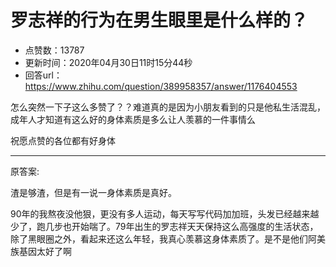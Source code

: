 # 罗志祥的行为在男生眼里是什么样的？
- 点赞数：13787
- 更新时间：2020年04月30日11时15分44秒
- 回答url：https://www.zhihu.com/question/389958357/answer/1176404553
<body>
 <p data-pid="WJfGXU-a">怎么突然一下子这么多赞了？？难道真的是因为小朋友看到的只是他私生活混乱，成年人才知道有这么好的身体素质是多么让人羡慕的一件事情么</p>
 <p data-pid="DIZQdc9t">祝愿点赞的各位都有好身体</p>
 <hr>
 <p data-pid="gbm9mZ65">原答案:</p>
 <p data-pid="coq3LJHV">渣是够渣，但是有一说一身体素质是真好。</p>
 <p data-pid="DcW33bmr">90年的我熬夜没他狠，更没有多人运动，每天写写代码加加班，头发已经越来越少了，跑几步也开始喘了。79年出生的罗志祥天天保持这么高强度的生活状态，除了黑眼圈之外，看起来还这么年轻，我真心羡慕这身体素质了。是不是他们阿美族基因太好了啊</p>
</body>
